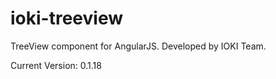 ioki-treeview
=============

TreeView component for AngularJS. Developed by IOKI Team.

Current Version: 0.1.18